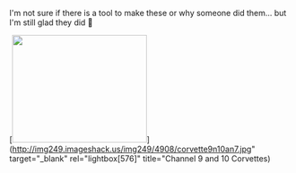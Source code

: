 I'm not sure if there is a tool to make these or why someone did them... but I'm still glad they did 🙂

[<img height="192" src="http://img249.imageshack.us/img249/4908/corvette9n10an7.jpg" width="240" border="0" />](http://img249.imageshack.us/img249/4908/corvette9n10an7.jpg" target="_blank" rel="lightbox[576]" title="Channel 9 and 10 Corvettes)